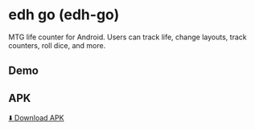# edh go (edh-go)

MTG life counter for Android. Users can track life, change layouts, track counters, roll dice, and more.

## Demo


## APK
[⬇️ Download APK](https://github.com/WinnerxSinclair/edh-go/releases/download/v1.0-beta)

